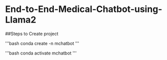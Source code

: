 # End-to-End-Medical-Chatbot-using-Llama2

##Steps to Create project

'''bash
conda create -n mchatbot
'''

'''bash
conda activate mchatbot
'''

